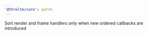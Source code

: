 ```yaml
---
'@threlte/core': patch
---
```


Sort render and frame handlers only when new ordered callbacks are introduced
